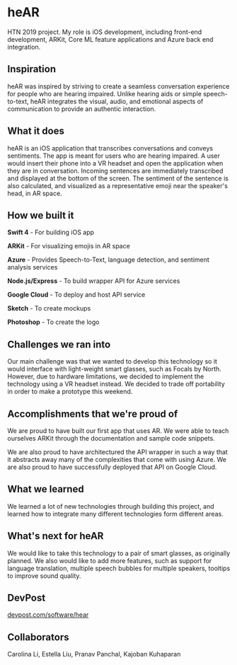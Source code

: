 # heAR

HTN 2019 project. My role is iOS development, including front-end development, ARKit, Core ML feature applications and Azure back end integration.

## Inspiration

heAR was inspired by striving to create a seamless conversation experience for people who are hearing impaired. Unlike hearing aids or simple speech-to-text, heAR integrates the visual, audio, and emotional aspects of communication to provide an authentic interaction.

## What it does

heAR is an iOS application that transcribes conversations and conveys sentiments. The app is meant for users who are hearing impaired. A user would insert their phone into a VR headset and open the application when they are in conversation. Incoming sentences are immediately transcribed and displayed at the bottom of the screen. The sentiment of the sentence is also calculated, and visualized as a representative emoji near the speaker's head, in AR space.

## How we built it

**Swift 4** - For building iOS app

**ARKit** - For visualizing emojis in AR space

**Azure** - Provides Speech-to-Text, language detection, and sentiment analysis services

**Node.js/Express** - To build wrapper API for Azure services

**Google Cloud** - To deploy and host API service

**Sketch** - To create mockups

**Photoshop** - To create the logo

## Challenges we ran into

Our main challenge was that we wanted to develop this technology so it would interface with light-weight smart glasses, such as Focals by North. However, due to hardware limitations, we decided to implement the technology using a VR headset instead. We decided to trade off portability in order to make a prototype this weekend.

## Accomplishments that we're proud of

We are proud to have built our first app that uses AR. We were able to teach ourselves ARKit through the documentation and sample code snippets.

We are also proud to have architectured the API wrapper in such a way that it abstracts away many of the complexities that come with using Azure. We are also proud to have successfully deployed that API on Google Cloud.

## What we learned

We learned a lot of new technologies through building this project, and learned how to integrate many different technologies form different areas.

## What's next for heAR

We would like to take this technology to a pair of smart glasses, as originally planned. We also would like to add more features, such as support for language translation, multiple speech bubbles for multiple speakers, tooltips to improve sound quality.

## DevPost

[devpost.com/software/hear](https://devpost.com/software/hear-itjofg)

## Collaborators

Carolina Li, Estella Liu, Pranav Panchal, Kajoban Kuhaparan

